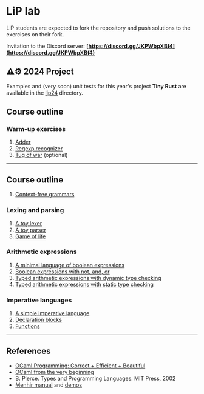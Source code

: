 # LiP lab

LiP students are expected to fork the repository and push solutions to the exercises on their fork.

Invitation to the Discord server: **[https://discord.gg/JKPWbpXBf4](https://discord.gg/JKPWbpXBf4)**


## ⚠️⚙️ 2024 Project

Examples and (very soon) unit tests for this year's project **Tiny Rust** are available in the [lip24](lip24/) directory.

## Course outline

### Warm-up exercises

1. [Adder](basics/adder)
1. [Regexp recognizer](basics/recognizer)
1. [Tug of war](basics/tugofwar) (optional) 

---

## Course outline

1. [Context-free grammars](contextfree)

### Lexing and parsing

1. [A toy lexer](toylexer)
1. [A toy parser](toyparser)
1. [Game of life](life)

### Arithmetic expressions

1. [A minimal language of boolean expressions](expr/boolexpr)
1. [Boolean expressions with not, and, or](expr/andboolexpr)
1. [Typed arithmetic expressions with dynamic type checking](expr/arithexpr)
1. [Typed arithmetic expressions with static type checking](expr/sarithexpr)

### Imperative languages

1. [A simple imperative language](imp/while)
1. [Declaration blocks](imp/blocks)
1. [Functions](imp/fun)

---

## References

- [OCaml Programming: Correct + Efficient + Beautiful](https://cs3110.github.io/textbook/cover.html)
- [OCaml from the very beginning](http://ocaml-book.com/)
- B. Pierce. Types and Programming Languages. MIT Press, 2002
- [Menhir manual](https://cambium.inria.fr/~fpottier/menhir/manual.html) and
  [demos](https://gitlab.inria.fr/fpottier/menhir/-/tree/master/demos?ref_type=heads)

